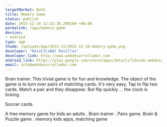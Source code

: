 ```yaml
--- 
targetMarket: Both
title: Memory Game
status: publish
date: 2015-12-10 12:32:38.299289 +00:00
permalink: /app/memory-game
devices: 
- android
type: app
thumb: /uploads/app/2015-12/2015-12-10-memory-game.png
developer: "Ra\xC3\xBAl Revillas"
developer_link: http://www.webdesarrollador.com
android_link: https://play.google.com/store/apps/details?id=com.webdesarrollador.memory
email: info@webdesarrollador.com
---
```


Brain trainer.
This trivial game is for fun and knowledge.
The object of the game is to turn over pairs of matching cards. It's very easy. Tap to flip two cards. Match a pair and they disappear. But flip quickly ... the clock is ticking.

Soccer cards.

A free memory game for kids an adults .
Brain trainer . Pairs game.
Brain & Puzzle game . memory kids apps, matching game
